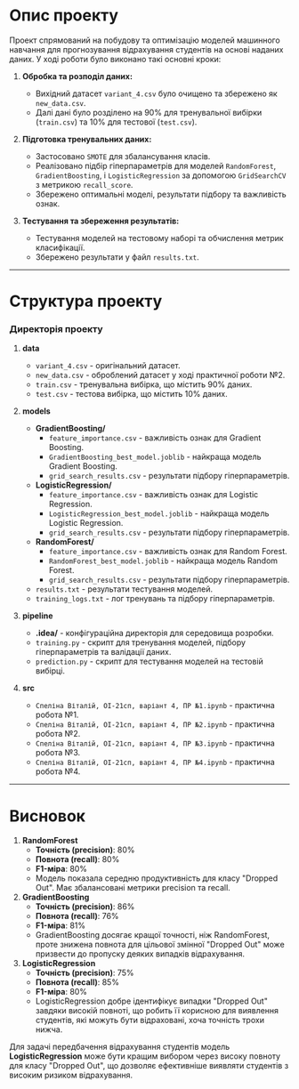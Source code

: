 # Опис проекту
Проект спрямований на побудову та оптимізацію моделей машинного навчання для прогнозування відрахування студентів на основі наданих даних. У ході роботи було виконано такі основні кроки:

1. **Обробка та розподіл даних:** 
   - Вихідний датасет `variant_4.csv` було очищено та збережено як `new_data.csv`.
   - Далі дані було розділено на 90% для тренувальної вибірки (`train.csv`) та 10% для тестової (`test.csv`).
   
2. **Підготовка тренувальних даних:**
   - Застосовано `SMOTE` для збалансування класів.
   - Реалізовано підбір гіперпараметрів для моделей `RandomForest`, `GradientBoosting`, і `LogisticRegression` за допомогою `GridSearchCV` з метрикою `recall_score`.
   - Збережено оптимальні моделі, результати підбору та важливість ознак.

3. **Тестування та збереження результатів:**
   - Тестування моделей на тестовому наборі та обчислення метрик класифікації.
   - Збережено результати у файл `results.txt`.

---

# Структура проекту

### Директорія проекту
1. **data**
   - `variant_4.csv` - оригінальний датасет.
   - `new_data.csv` - оброблений датасет у ході практичної роботи №2.
   - `train.csv` - тренувальна вибірка, що містить 90% даних.
   - `test.csv` - тестова вибірка, що містить 10% даних.

2. **models**
   - **GradientBoosting/**
     - `feature_importance.csv` - важливість ознак для Gradient Boosting.
     - `GradientBoosting_best_model.joblib` - найкраща модель Gradient Boosting.
     - `grid_search_results.csv` - результати підбору гіперпараметрів.
   - **LogisticRegression/**
     - `feature_importance.csv` - важливість ознак для Logistic Regression.
     - `LogisticRegression_best_model.joblib` - найкраща модель Logistic Regression.
     - `grid_search_results.csv` - результати підбору гіперпараметрів.
   - **RandomForest/**
     - `feature_importance.csv` - важливість ознак для Random Forest.
     - `RandomForest_best_model.joblib` - найкраща модель Random Forest.
     - `grid_search_results.csv` - результати підбору гіперпараметрів.
   - `results.txt` - результати тестування моделей.
   - `training_logs.txt` - лог тренувань та підбору гіперпараметрів.

3. **pipeline**
   - **.idea/** - конфігураційна директорія для середовища розробки.
   - `training.py` - скрипт для тренування моделей, підбору гіперпараметрів та валідації даних.
   - `prediction.py` - скрипт для тестування моделей на тестовій вибірці.

4. **src**
   - `Спеліна Віталій, ОІ-21сп, варіант 4, ПР №1.ipynb` - практична робота №1.
   - `Спеліна Віталій, ОІ-21сп, варіант 4, ПР №2.ipynb` - практична робота №2.
   - `Спеліна Віталій, ОІ-21сп, варіант 4, ПР №3.ipynb` - практична робота №3.
   - `Спеліна Віталій, ОІ-21сп, варіант 4, ПР №4.ipynb` - практична робота №4.

---

# Висновок

1. **RandomForest** 
   - **Точність (precision)**: 80%
   - **Повнота (recall)**: 80%
   - **F1-міра**: 80%
   - Модель показала середню продуктивність для класу "Dropped Out". Має збалансовані метрики precision та recall.
2. **GradientBoosting**
   - **Точність (precision)**: 86%
   - **Повнота (recall)**: 76%
   - **F1-міра**: 81%
   - GradientBoosting досягає кращої точності, ніж RandomForest, проте знижена повнота для цільової змінної "Dropped Out" може призвести до пропуску деяких випадків відрахування.
3. **LogisticRegression**
   - **Точність (precision)**: 75%
   - **Повнота (recall)**: 85%
   - **F1-міра**: 80%
   - LogisticRegression добре ідентифікує випадки "Dropped Out" завдяки високій повноті, що робить її корисною для виявлення студентів, які можуть бути відраховані, хоча точність трохи нижча.

Для задачі передбачення відрахування студентів модель **LogisticRegression** може бути кращим вибором через високу повноту для класу "Dropped Out", що дозволяє ефективніше виявляти студентів з високим ризиком відрахування.
